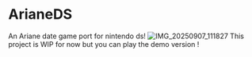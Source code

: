 # ArianeDS
An Ariane date game port for nintendo ds!
![IMG_20250907_111827](https://github.com/user-attachments/assets/77c0e427-df8a-485c-982f-f621c69b12ef)
This project is WIP for now but you can play the demo version !
